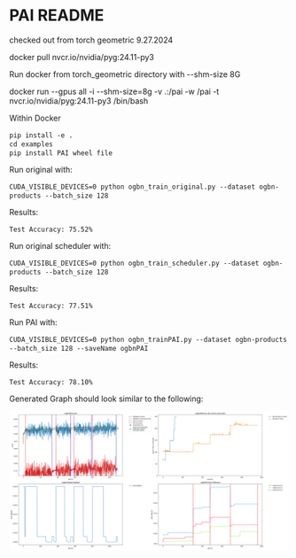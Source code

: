 # PAI README
checked out from torch geometric 9.27.2024

   docker pull nvcr.io/nvidia/pyg:24.11-py3

Run docker from torch_geometric directory with --shm-size 8G

   docker run --gpus all -i --shm-size=8g -v .:/pai -w /pai -t nvcr.io/nvidia/pyg:24.11-py3 /bin/bash

Within Docker

    pip install -e .
    cd examples
    pip install PAI wheel file
    
Run original with:

    CUDA_VISIBLE_DEVICES=0 python ogbn_train_original.py --dataset ogbn-products --batch_size 128

Results:

    Test Accuracy: 75.52%
    
Run original scheduler with:

    CUDA_VISIBLE_DEVICES=0 python ogbn_train_scheduler.py --dataset ogbn-products --batch_size 128

Results:

    Test Accuracy: 77.51%
    
    
Run PAI with:

    CUDA_VISIBLE_DEVICES=0 python ogbn_trainPAI.py --dataset ogbn-products --batch_size 128 --saveName ogbnPAI
    
Results:

    Test Accuracy: 78.10%

Generated Graph should look similar to the following:
    
!["Graph of Output](exampleOutput.png "Example Output")
